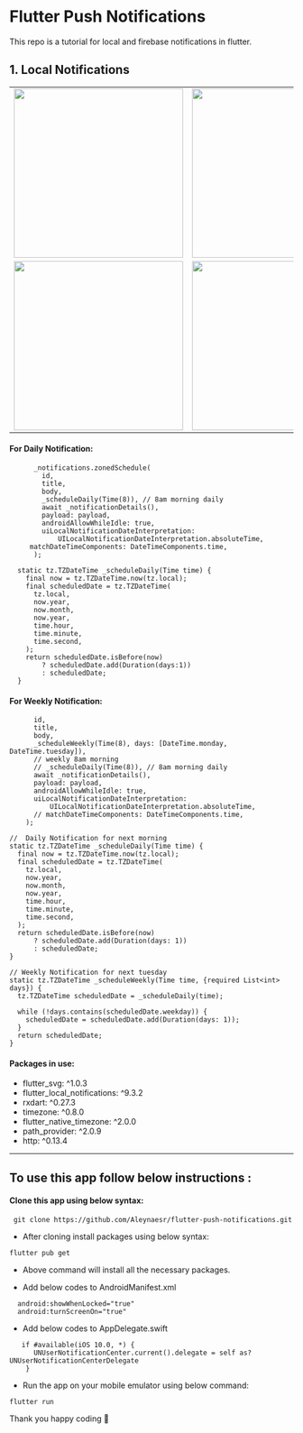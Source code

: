 # Flutter Push Notifications

This repo is a tutorial for local and firebase notifications in flutter.

## 1. Local Notifications
 
 <table>
   <tbody>
      <tr>
         <td><img src="https://user-images.githubusercontent.com/45822686/154970235-cdb38bca-22ff-4a2f-a469-fc8ea56b7077.png" height=300pm></td>
         <td><img src="https://user-images.githubusercontent.com/45822686/154970248-854f15da-c605-4b09-a81b-102c7196a6d9.png" height=300pm></td>
         <td><img src="https://user-images.githubusercontent.com/45822686/154970255-2fa83fae-0d2d-4c41-a330-815dcd586768.png"height=300pm></td>
      </tr>
         <tr>
         <td><img src="https://user-images.githubusercontent.com/45822686/154970282-f24a537c-feb0-4b7b-b03c-b5dde883ec63.png" height=300pm></td>
         <td><img src="https://user-images.githubusercontent.com/45822686/154970303-e35ab02b-f3d6-4b4a-b221-110d668bc72d.png" height=300pm></td>
         <td><img src="https://user-images.githubusercontent.com/45822686/154970310-94eafdb9-0313-4be4-b084-4f4e6e179d12.png"height=300pm></td>
      </tr>
   </tbody>
</table>


#### For Daily Notification: 

```
      _notifications.zonedSchedule(
        id,
        title,
        body,
        _scheduleDaily(Time(8)), // 8am morning daily
        await _notificationDetails(),
        payload: payload,
        androidAllowWhileIdle: true,
        uiLocalNotificationDateInterpretation:
            UILocalNotificationDateInterpretation.absoluteTime,
     matchDateTimeComponents: DateTimeComponents.time,
      );
  
  static tz.TZDateTime _scheduleDaily(Time time) {
    final now = tz.TZDateTime.now(tz.local);
    final scheduledDate = tz.TZDateTime(
      tz.local,
      now.year,
      now.month,
      now.year,
      time.hour,
      time.minute,
      time.second,
    );
    return scheduledDate.isBefore(now)
        ? scheduledDate.add(Duration(days:1))
        : scheduledDate;
  }
  ```

#### For Weekly Notification: 

  ``` _notifications.zonedSchedule(
        id,
        title,
        body,
        _scheduleWeekly(Time(8), days: [DateTime.monday, DateTime.tuesday]),
        // weekly 8am morning
        // _scheduleDaily(Time(8)), // 8am morning daily
        await _notificationDetails(),
        payload: payload,
        androidAllowWhileIdle: true,
        uiLocalNotificationDateInterpretation:
            UILocalNotificationDateInterpretation.absoluteTime,
        // matchDateTimeComponents: DateTimeComponents.time,
      );

  //  Daily Notification for next morning
  static tz.TZDateTime _scheduleDaily(Time time) {
    final now = tz.TZDateTime.now(tz.local);
    final scheduledDate = tz.TZDateTime(
      tz.local,
      now.year,
      now.month,
      now.year,
      time.hour,
      time.minute,
      time.second,
    );
    return scheduledDate.isBefore(now)
        ? scheduledDate.add(Duration(days: 1))
        : scheduledDate;
  }

  // Weekly Notification for next tuesday
  static tz.TZDateTime _scheduleWeekly(Time time, {required List<int> days}) {
    tz.TZDateTime scheduledDate = _scheduleDaily(time);

    while (!days.contains(scheduledDate.weekday)) {
      scheduledDate = scheduledDate.add(Duration(days: 1));
    }
    return scheduledDate;
  }

  ```

#### Packages in use:

* flutter_svg: ^1.0.3
* flutter_local_notifications: ^9.3.2
* rxdart: ^0.27.3
* timezone: ^0.8.0
* flutter_native_timezone: ^2.0.0
* path_provider: ^2.0.9
* http: ^0.13.4

<hr> </hr>




## To use this app follow below instructions :
#### Clone this app using below syntax:

``` git clone https://github.com/Aleynaesr/flutter-push-notifications.git```

* After cloning install packages using below syntax:

``` flutter pub get ```

* Above command will install all the necessary packages.

* Add below codes to AndroidManifest.xml

```
  android:showWhenLocked="true"
  android:turnScreenOn="true" 
```

* Add below codes to AppDelegate.swift
```
   if #available(iOS 10.0, *) {
      UNUserNotificationCenter.current().delegate = self as? UNUserNotificationCenterDelegate
    }
```
* Run the app on your mobile emulator using below command:

``` flutter run ```

Thank you happy coding  🎈
